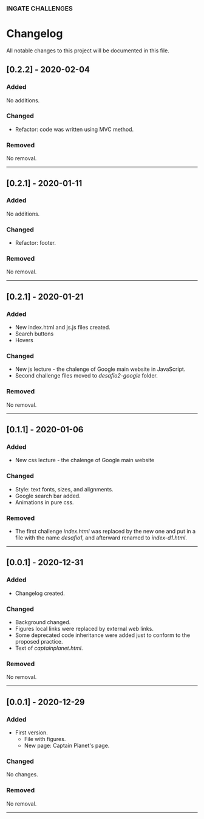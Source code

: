 ### INGATE CHALLENGES
# Changelog

All notable changes to this project will be documented in this file.

## [0.2.2] - 2020-02-04
### Added
No additions.

### Changed
- Refactor: code was written using MVC method.

### Removed
No removal.

---

## [0.2.1] - 2020-01-11
### Added
No additions.

### Changed
- Refactor: footer.

### Removed
No removal.

---

## [0.2.1] - 2020-01-21
### Added
- New index.html and js.js files created.
- Search buttons
- Hovers

### Changed
- New js lecture - the chalenge of Google main website in JavaScript.
- Second challenge files moved to _desafio2-google_ folder.

### Removed
No removal.

---

## [0.1.1] - 2020-01-06
### Added
- New css lecture - the chalenge of Google main website

### Changed
- Style: text fonts, sizes, and alignments.
- Google search bar added.
- Animations in pure css.

### Removed
- The first challenge _index.html_ was replaced by the new one and put in a file with the name _desafio1_, and afterward renamed to _index-d1.html_.

---

## [0.0.1] - 2020-12-31
### Added
- Changelog created.

### Changed
- Background changed.
- Figures local links were replaced by external web links.
- Some deprecated code inheritance were added just to conform to the proposed practice.
- Text of _captainplanet.html_.

### Removed
No removal.

---

## [0.0.1] - 2020-12-29
### Added
- First version.
  - File with figures.
  - New page: Captain Planet's page.

### Changed
No changes.

### Removed
No removal.

---